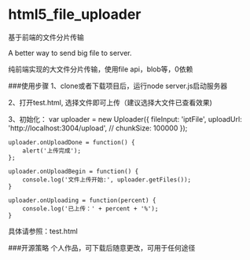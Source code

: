 # html5_file_uploader
基于前端的文件分片传输

A better way to send big file to server. 

纯前端实现的大文件分片传输，使用file api，blob等，0依赖

###使用步骤
1、clone或者下载项目后，运行node server.js启动服务器

2、打开test.html, 选择文件即可上传（建议选择大文件已查看效果)

3、初始化：
   var uploader = new Uploader({
		fileInput: 'iptFile',
		uploadUrl: 'http://localhost:3004/upload',
		// chunkSize: 100000
	});
	
	uploader.onUploadDone = function() {
		alert('上传完成');
	};

	uploader.onUploadBegin = function() {
		console.log('文件上传开始:', uploader.getFiles());
	}

	uploader.onUploading = function(percent) {
		console.log('已上传：' + percent + '%');
	}
	
具体请参照：test.html


###开源策略
个人作品，可下载后随意更改，可用于任何途径